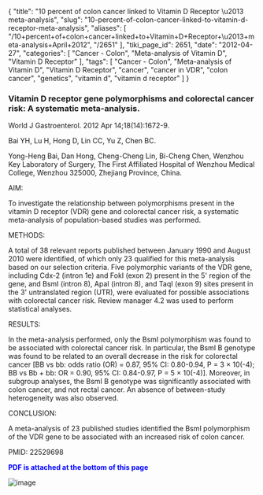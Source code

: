 {
    "title": "10 percent of colon cancer linked to Vitamin D Receptor \u2013 meta-analysis",
    "slug": "10-percent-of-colon-cancer-linked-to-vitamin-d-receptor-meta-analysis",
    "aliases": [
        "/10+percent+of+colon+cancer+linked+to+Vitamin+D+Receptor+\u2013+meta-analysis+April+2012",
        "/2651"
    ],
    "tiki_page_id": 2651,
    "date": "2012-04-27",
    "categories": [
        "Cancer - Colon",
        "Meta-analysis of Vitamin D",
        "Vitamin D Receptor"
    ],
    "tags": [
        "Cancer - Colon",
        "Meta-analysis of Vitamin D",
        "Vitamin D Receptor",
        "cancer",
        "cancer in VDR",
        "colon cancer",
        "genetics",
        "vitamin d",
        "vitamin d receptor"
    ]
}


### Vitamin D receptor gene polymorphisms and colorectal cancer risk: A systematic meta-analysis.

World J Gastroenterol. 2012 Apr 14;18(14):1672-9.

Bai YH, Lu H, Hong D, Lin CC, Yu Z, Chen BC.

Yong-Heng Bai, Dan Hong, Cheng-Cheng Lin, Bi-Cheng Chen, Wenzhou Key Laboratory of Surgery, The First Affiliated Hospital of Wenzhou Medical College, Wenzhou 325000, Zhejiang Province, China.

AIM:

To investigate the relationship between polymorphisms present in the vitamin D receptor (VDR) gene and colorectal cancer risk, a systematic meta-analysis of population-based studies was performed.

METHODS:

A total of 38 relevant reports published between January 1990 and August 2010 were identified, of which only 23 qualified for this meta-analysis based on our selection criteria. Five polymorphic variants of the VDR gene, including Cdx-2 (intron 1e) and FokI (exon 2) present in the 5' region of the gene, and BsmI (intron 8), ApaI (intron 8), and TaqI (exon 9) sites present in the 3' untranslated region (UTR), were evaluated for possible associations with colorectal cancer risk. Review manager 4.2 was used to perform statistical analyses.

RESULTS:

In the meta-analysis performed, only the BsmI polymorphism was found to be associated with colorectal cancer risk. In particular, the BsmI B genotype was found to be related to an overall decrease in the risk for colorectal cancer <span>[BB vs bb: odds ratio (OR) = 0.87, 95% CI: 0.80-0.94, P = 3 × 10(-4); BB vs Bb + bb: OR = 0.90, 95% CI: 0.84-0.97, P = 5 × 10(-4)]</span>. Moreover, in subgroup analyses, the BsmI B genotype was significantly associated with colon cancer, and not rectal cancer. An absence of between-study heterogeneity was also observed.

CONCLUSION:

A meta-analysis of 23 published studies identified the BsmI polymorphism of the VDR gene to be associated with an increased risk of colon cancer.

PMID: 22529698

 **<span style="color:#00F;">PDF is attached at the bottom of this page</span>**  

<img src="https://d1bk1kqxc0sym.cloudfront.net/attachments/jpeg/colon-cancer-gene.jpg" alt="image">